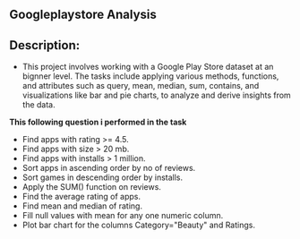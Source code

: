 ## Googleplaystore Analysis

## Description:
* This project involves working with a Google Play Store dataset at an bignner level. The tasks include applying various methods,
 functions, and attributes such as query, mean, median, sum, contains, and visualizations like bar and pie charts, to analyze and derive insights from the data.

**This following question i performed in the task**
  * Find apps with rating >= 4.5.	
  * Find apps with size  > 20 mb.	
  * Find apps with installs > 1 million.	
  * Sort apps in ascending order by no of reviews.
  * Sort games in descending order by installs.
  * Apply the SUM() function on reviews.
  * Find the average rating of apps.
  * Find mean and median of rating.
  * Fill null values with mean for any one numeric column.
  * Plot bar chart for the columns Category="Beauty" and Ratings.

